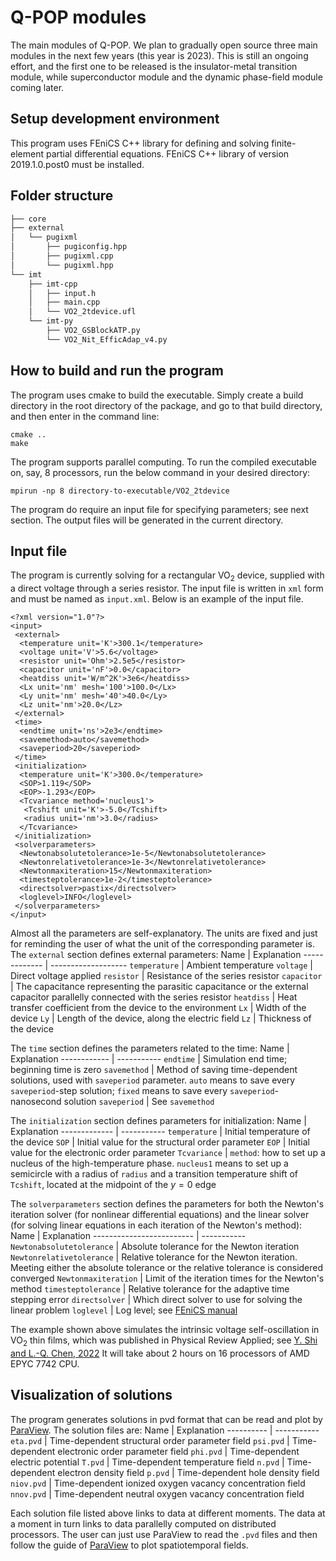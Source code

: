 # Q-POP modules

The main modules of Q-POP. We plan to gradually open source three main modules in the next few years (this year is 2023). This is still an ongoing effort, and the first one to be released is the insulator-metal transition module, while superconductor module and the dynamic phase-field module coming later.

## Setup development environment
This program uses FEniCS C++ library for defining and solving finite-element partial differential equations. FEniCS C++ library of version 2019.1.0.post0 must be installed.

## Folder structure
```sh
├── core
├── external
│   └── pugixml
│       ├── pugiconfig.hpp
│       ├── pugixml.cpp
│       └── pugixml.hpp
└── imt
    ├── imt-cpp
    │   ├── input.h
    │   ├── main.cpp
    │   └── VO2_2tdevice.ufl
    └── imt-py
        ├── VO2_GSBlockATP.py
        └── VO2_Nit_EfficAdap_v4.py
```

## How to build and run the program
The program uses cmake to build the executable. Simply create a build directory in the root directory of the package, and go to that build directory, and then enter in the command line: 
```
cmake ..
make
```
The program supports parallel computing. To run the compiled executable on, say, 8 processors, run the below command in your desired directory:
```
mpirun -np 8 directory-to-executable/VO2_2tdevice
```
The program do require an input file for specifying parameters; see next section. The output files will be generated in the current directory.

## Input file
The program is currently solving for a rectangular VO<sub>2</sub> device, supplied with a direct voltage through a series resistor. The input file is written in `xml` form and must be named as `input.xml`. Below is an example of the input file.
```
<?xml version="1.0"?>
<input>
 <external>
  <temperature unit='K'>300.1</temperature>
  <voltage unit='V'>5.6</voltage>
  <resistor unit='Ohm'>2.5e5</resistor>
  <capacitor unit='nF'>0.0</capacitor>
  <heatdiss unit='W/m^2K'>3e6</heatdiss>
  <Lx unit='nm' mesh='100'>100.0</Lx>
  <Ly unit='nm' mesh='40'>40.0</Ly>
  <Lz unit='nm'>20.0</Lz>
 </external>
 <time>
  <endtime unit='ns'>2e3</endtime>
  <savemethod>auto</savemethod>
  <saveperiod>20</saveperiod>
 </time>
 <initialization>
  <temperature unit='K'>300.0</temperature>
  <SOP>1.119</SOP>
  <EOP>-1.293</EOP>
  <Tcvariance method='nucleus1'>
   <Tcshift unit='K'>-5.0</Tcshift>
   <radius unit='nm'>3.0</radius>
  </Tcvariance>
 </initialization>
 <solverparameters>
  <Newtonabsolutetolerance>1e-5</Newtonabsolutetolerance>
  <Newtonrelativetolerance>1e-3</Newtonrelativetolerance>
  <Newtonmaxiteration>15</Newtonmaxiteration>
  <timesteptolerance>1e-2</timesteptolerance>
  <directsolver>pastix</directsolver>
  <loglevel>INFO</loglevel>
 </solverparameters>
</input>
```
Almost all the parameters are self-explanatory. The units are fixed and just for reminding the user of what the unit of the corresponding parameter is. The `external` section defines external parameters: 
Name          | Explanation
------------- | -------------------
`temperature` | Ambient temperature
`voltage`     | Direct voltage applied
`resistor`    | Resistance of the series resistor
`capacitor`   | The capacitance representing the parasitic capacitance or the external capacitor parallelly connected with the series resistor
`heatdiss`    | Heat transfer coefficient from the device to the environment
`Lx`          | Width of the device
`Ly`          | Length of the device, along the electric field
`Lz`          | Thickness of the device

The `time` section defines the parameters related to the time:
Name         | Explanation
------------ | -----------
`endtime`    | Simulation end time; beginning time is zero
`savemethod` | Method of saving time-dependent solutions, used with `saveperiod` parameter. `auto` means to save every `saveperiod`-step solution; `fixed` means to save every `saveperiod`-nanosecond solution
`saveperiod` | See `savemethod`

The `initialization` section defines parameters for initialization:
Name          | Explanation
------------- | -----------
`temperature` | Initial temperature of the device
`SOP`         | Initial value for the structural order parameter
`EOP`         | Initial value for the electronic order parameter
`Tcvariance`  | `method`: how to set up a nucleus of the high-temperature phase. `nucleus1` means to set up a semicircle with a radius of `radius` and a transition temperature shift of `Tcshift`, located at the midpoint of the $y = 0$ edge

The `solverparameters` section defines the parameters for both the Newton's iteration solver (for nonlinear differential equations) and the linear solver (for solving linear equations in each iteration of the Newton's method):
Name                      | Explanation
------------------------- | -----------
`Newtonabsolutetolerance` | Absolute tolerance for the Newton iteration
`Newtonrelativetolerance` | Relative tolerance for the Newton iteration. Meeting either the absolute tolerance or the relative tolerance is considered converged
`Newtonmaxiteration`      | Limit of the iteration times for the Newton's method
`timesteptolerance`       | Relative tolerance for the adaptive time stepping error
`directsolver`            | Which direct solver to use for solving the linear problem
`loglevel`                | Log level; see [FEniCS manual](https://fenics.readthedocs.io/projects/dolfin/en/2017.2.0/apis/api_log.html "FEniCS log level")

The example shown above simulates the intrinsic voltage self-oscillation in VO<sub>2</sub> thin films, which was published in Physical Review Applied; see [Y. Shi and L.-Q. Chen, 2022](https://doi.org/10.1103/PhysRevApplied.17.014042 "Intrinsic voltage self-oscillation")
It will take about 2 hours on 16 processors of AMD EPYC 7742 CPU.

## Visualization of solutions
The program generates solutions in pvd format that can be read and plot by [ParaView](https://www.paraview.org "ParaView website"). The solution files are:
Name       | Explanation
---------- | -----------
`eta.pvd`  | Time-dependent structural order parameter field
`psi.pvd`  | Time-dependent electronic order parameter field
`phi.pvd`  | Time-dependent electric potential
`T.pvd`    | Time-dependent temperature field
`n.pvd`    | Time-dependent electron density field
`p.pvd`    | Time-dependent hole density field
`niov.pvd` | Time-dependent ionized oxygen vacancy concentration field
`nnov.pvd` | Time-dependent neutral oxygen vacancy concentration field

Each solution file listed above links to data at different moments. The data at a moment in turn links to data parallelly computed on distributed processors. The user can just use ParaView to read the `.pvd` files and then follow the guide of [ParaView](https://docs.paraview.org/en/latest/UsersGuide/index.html "ParaView user's guide") to plot spatiotemporal fields.